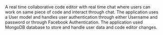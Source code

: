  A real time collaborative code editor with real time chat where users can work on same piece of code and interact through chat. 
The application uses a User model and handles user authentication through either Username and password or through Facebook Authentication. 
The application used MongoDB database to store and handle user data and code editor changes. 
 
